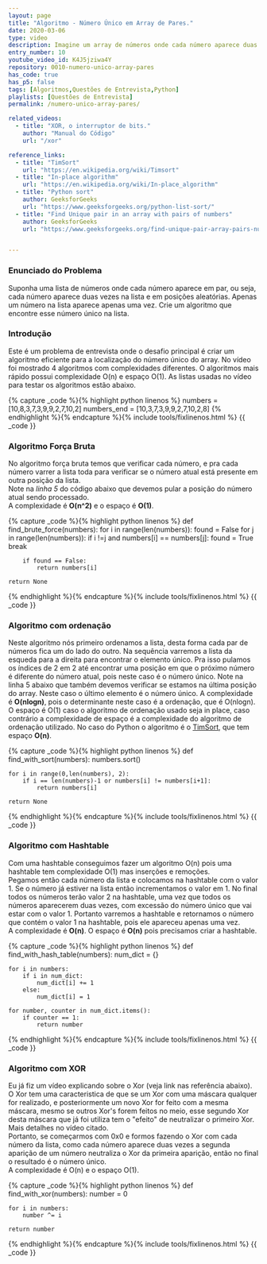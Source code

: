 ```yaml
---
layout: page
title: "Algoritmo - Número Único em Array de Pares."
date: 2020-03-06
type: video
description: Imagine um array de números onde cada número aparece duas vezes e em posições aleatórias. Apenas um número aparece uma única vez. Crie um algoritmo que encontre esse número único.
entry_number: 10
youtube_video_id: K4J5jziwa4Y
repository: 0010-numero-unico-array-pares
has_code: true
has_p5: false
tags: [Algoritmos,Questões de Entrevista,Python]
playlists: [Questões de Entrevista]
permalink: /numero-unico-array-pares/

related_videos:
  - title: "XOR, o interruptor de bits."
    author: "Manual do Código"
    url: "/xor"

reference_links:
  - title: "TimSort"
    url: "https://en.wikipedia.org/wiki/Timsort"
  - title: "In-place algorithm"
    url: "https://en.wikipedia.org/wiki/In-place_algorithm"
  - title: "Python sort"
    author: GeeksforGeeks
    url: "https://www.geeksforgeeks.org/python-list-sort/"
  - title: "Find Unique pair in an array with pairs of numbers"
    author: GeeksforGeeks
    url: "https://www.geeksforgeeks.org/find-unique-pair-array-pairs-numbers/"


---
```


### Enunciado do Problema

Suponha uma lista de números onde cada número aparece em par, ou seja, cada número aparece duas vezes na lista e em posições aleatórias. Apenas um número na lista aparece apenas uma vez. Crie um algoritmo que encontre esse número único na lista.

### Introdução

Este é um problema de entrevista onde o desafio principal é criar um algoritmo eficiente para a localização do número único do array.
No vídeo foi mostrado 4 algoritmos com complexidades diferentes. O algoritmos mais rápido possui complexidade O(n) e espaço O(1).
As listas usadas no vídeo para testar os algoritmos estão abaixo.

{% capture _code %}{% highlight python linenos %}
numbers = [10,8,3,7,3,9,9,2,7,10,2]
numbers_end = [10,3,7,3,9,9,2,7,10,2,8]
{% endhighlight %}{% endcapture %}{% include tools/fixlinenos.html %}
{{ _code }}

### Algoritmo Força Bruta

No algoritmo força bruta temos que verificar cada número, e pra cada número varrer a lista toda para verificar se o número atual está presente em outra posição da lista.  
Note na *linha 5* do código abaixo que devemos pular a posição do número atual sendo processado.  
A complexidade é **O(n^2)** e o espaço é **O(1)**.

{% capture _code %}{% highlight python linenos %}
def find_brute_force(numbers):
    for i in range(len(numbers)):
        found = False
        for j in range(len(numbers)):
            if i !=j and numbers[i] == numbers[j]:
                found = True
                break
        
        if found == False:
            return numbers[i]
        
    return None
{% endhighlight %}{% endcapture %}{% include tools/fixlinenos.html %}
{{ _code }}

### Algoritmo com ordenação

Neste algoritmo nós primeiro ordenamos a lista, desta forma cada par de números fica um do lado do outro. Na sequência varremos a lista da esqueda para a direita para encontrar o elemento único. Pra isso pulamos os índices de 2 em 2 até encontrar uma posição em que o próximo número é diferente do número atual, pois neste caso é o número único.  Note na linha 5 abaixo que também devemos verificar se estamos na última posição do array. Neste caso o último elemento é o número único.
A complexidade é **O(nlogn)**, pois o determinante neste caso é a ordenação, que é O(nlogn). O espaço é O(1) caso o algoritmo de ordenação usado seja in place, caso contrário a complexidade de espaço é a complexidade do algoritmo de ordenação utilizado. No caso do Python o algoritmo é o [TimSort](https://en.wikipedia.org/wiki/Timsort), que tem espaço **O(n)**.

{% capture _code %}{% highlight python linenos %}
def find_with_sort(numbers):
    numbers.sort()

    for i in range(0,len(numbers), 2):
        if i == len(numbers)-1 or numbers[i] != numbers[i+1]:
            return numbers[i]

    return None
{% endhighlight %}{% endcapture %}{% include tools/fixlinenos.html %}
{{ _code }}

### Algoritmo com Hashtable

Com uma hashtable conseguimos fazer um algoritmo O(n) pois uma hashtable tem complexidade O(1) mas inserções e remoções.  
Pegamos então cada número da lista e colocamos na hashtable com o valor 1. Se o número já estiver na lista então incrementamos o valor em 1. No final todos os números terão valor 2 na hashtable, uma vez que todos os números aparecerem duas vezes, com excessão do número único que vai estar com o valor 1. Portanto varremos a hashtable e retornamos o número que contém o valor 1 na hashtable, pois ele apareceu apenas uma vez.  
A complexidade é **O(n)**. O espaço é **O(n)** pois precisamos criar a hashtable.

{% capture _code %}{% highlight python linenos %}
def find_with_hash_table(numbers):
    num_dict = {}

    for i in numbers:
        if i in num_dict:
            num_dict[i] += 1
        else:
            num_dict[i] = 1
    
    for number, counter in num_dict.items():
        if counter == 1:
            return number
{% endhighlight %}{% endcapture %}{% include tools/fixlinenos.html %}
{{ _code }}

### Algoritmo com XOR

Eu já fiz um vídeo explicando sobre o Xor (veja link nas referência abaixo). O Xor tem uma caracteristica de que se um Xor com uma máscara qualquer for realizado, e posteriormente um novo Xor for feito com a mesma máscara, mesmo se outros Xor's forem feitos no meio, esse segundo Xor desta máscara que já foi utiliza tem o "efeito" de neutralizar o primeiro Xor. Mais detalhes no vídeo citado.  
Portanto, se começarmos com 0x0 e formos fazendo o Xor com cada número da lista, como cada número aparece duas vezes a segunda aparição de um número neutraliza o Xor da primeira aparição, então no final o resultado é o número único.  
A complexidade é O(n) e o espaço O(1).

{% capture _code %}{% highlight python linenos %}
def find_with_xor(numbers):
    number = 0

    for i in numbers:
        number ^= i
    
    return number
{% endhighlight %}{% endcapture %}{% include tools/fixlinenos.html %}
{{ _code }}

